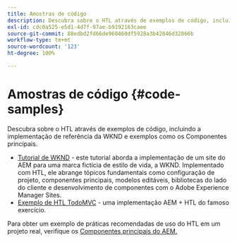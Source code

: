 ```yaml
---
title: Amostras de código
description: Descubra sobre o HTL através de exemplos de código, incluindo a implementação de referência da WKND e exemplos como os Componentes principais.
exl-id: cdc0a525-e5d1-4d7f-97ae-b9192163caee
source-git-commit: 88edbd2fd66de960460df5928a3b42846d32066b
workflow-type: tm+mt
source-wordcount: '123'
ht-degree: 100%

---
```



# Amostras de código {#code-samples}

Descubra sobre o HTL através de exemplos de código, incluindo a implementação de referência da WKND e exemplos como os Componentes principais.

* [Tutorial de WKND](https://experienceleague.adobe.com/docs/experience-manager-learn/getting-started-wknd-tutorial-develop/overview.html?lang=pt-BR) - este tutorial aborda a implementação de um site do AEM para uma marca fictícia de estilo de vida, a WKND. Implementado com HTL, ele abrange tópicos fundamentais como configuração de projeto, componentes principais, modelos editáveis, bibliotecas do lado do cliente e desenvolvimento de componentes com o Adobe Experience Manager Sites.
* [Exemplo de HTL TodoMVC](https://github.com/Adobe-Marketing-Cloud/aem-sightly-sample-todomvc) - uma implementação AEM + HTL do famoso exercício.

Para obter um exemplo de práticas recomendadas de uso do HTL em um projeto real, verifique os [Componentes principais do AEM.](https://experienceleague.adobe.com/docs/experience-manager-core-components/using/introduction.html?lang=pt-BR)
